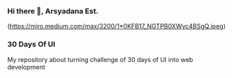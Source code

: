 ### Hi there 👋, Arsyadana Est.

(https://miro.medium.com/max/3200/1*0KFB17_NGTPB0XWyc4BSgQ.jpeg)

### 30 Days Of UI
My repository about turning challenge of 30 days of UI into web development
